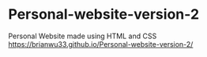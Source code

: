 # Personal-website-version-2
Personal Website made using HTML and CSS <br />
https://brianwu33.github.io/Personal-website-version-2/
